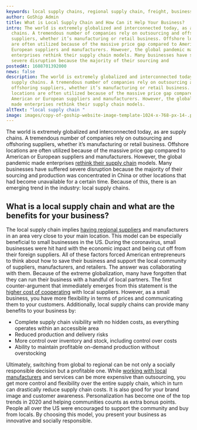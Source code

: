 ```yaml
---
keywords: local supply chains, regional supply chain, freight, business
author: GoShip Admin
title: What is Local Supply Chain and How Can it Help Your Business?
intro: The world is extremely globalized and interconnected today, as are supply
  chains. A tremendous number of companies rely on outsourcing and offshoring
  suppliers, whether it’s manufacturing or retail business. Offshore locations
  are often utilized because of the massive price gap compared to American or
  European suppliers and manufacturers. However, the global pandemic made
  enterprises rethink their supply chain models. Many businesses have suffered
  severe disruption because the majority of their sourcing and
postedAt: 1608701392000
news: false
description: The world is extremely globalized and interconnected today, as are
  supply chains. A tremendous number of companies rely on outsourcing and
  offshoring suppliers, whether it’s manufacturing or retail business. Offshore
  locations are often utilized because of the massive price gap compared to
  American or European suppliers and manufacturers. However, the global pandemic
  made enterprises rethink their supply chain models.
altText: "local supply chain "
image: images/copy-of-goship-website-image-template-1024-x-768-px-14-.png
---
```

The world is extremely globalized and interconnected today, as are supply chains. A tremendous number of companies rely on outsourcing and offshoring suppliers, whether it’s manufacturing or retail business. Offshore locations are often utilized because of the massive price gap compared to American or European suppliers and manufacturers. However, the global pandemic made enterprises [rethink their supply chain](https://www.goship.com/blog/2021-outlook-small-business-trends/) models. Many businesses have suffered severe disruption because the majority of their sourcing and production was concentrated in China or other locations that had become unavailable for a certain time. Because of this, there is an emerging trend in the industry: local supply chains.

## What is a local supply chain and what are the benefits for your business?

The local supply chain implies [having regional suppliers](https://www.forbes.com/sites/jwebb/2017/02/28/how-to-build-a-local-supply-chain-six-tips-to-survive-in-a-protectionist-world/?sh=370089902f9b) and manufacturers in an area very close to your main location. This model can be especially beneficial to small businesses in the US. During the coronavirus, small businesses were hit hard with the economic impact and being cut off from their foreign suppliers. All of these factors forced American entrepreneurs to think about how to save their business and support the local community of suppliers, manufacturers, and retailers. The answer was collaborating with them. Because of the extreme globalization, many have forgotten that they can run their business with a handful of local partners. The first counter-argument that immediately emerges from this statement is the [higher cost of cooperating](https://www.goship.com/blog/3-tips-for-transportation-budgeting-in-2021/) with local suppliers. However, as a small business, you have more flexibility in terms of prices and communicating them to your customers. Additionally, local supply chains can provide many benefits to your business by:

* Complete supply chain visibility with no hidden costs, as everything operates within an accessible area
* Reduced production and delivery risks
* More control over inventory and stock, including control over costs
* Ability to maintain profitable on-demand production without overstocking

Ultimately, switching from global to regional can be not only a socially responsible decision but a profitable one. While [working with local manufacturers](https://www.goship.com/blog/manufacturing-challenges-in-business-and-shipping/) and services can be more expensive than outsourcing, you get more control and flexibility over the entire supply chain, which in turn can drastically reduce supply chain costs. It is also good for your brand image and customer awareness. Personalization has become one of the top trends in 2020 and helping communities counts as extra bonus points. People all over the US were encouraged to support the community and buy from locals. By choosing this model, you present your business as innovative and socially responsible.